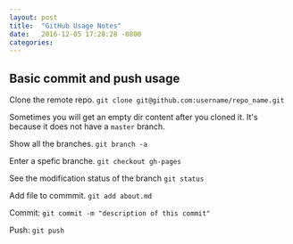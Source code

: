 ```yaml
---
layout: post
title:  "GitHub Usage Notes"
date:   2016-12-05 17:28:28 -0800
categories: 
---
```


## Basic commit and push usage

Clone the remote repo.
`git clone git@github.com:username/repo_name.git`

Sometimes you will get an empty dir content after 
you cloned it. It's because it does not have a 
`master` branch.

Show all the branches.
`git branch -a`

Enter a spefic branche.
`git checkout gh-pages`

See the modification status of the branch
`git status`

Add file to commmit.
`git add about.md`

Commit:
`git commit -m "description of this commit"`

Push:
`git push`
